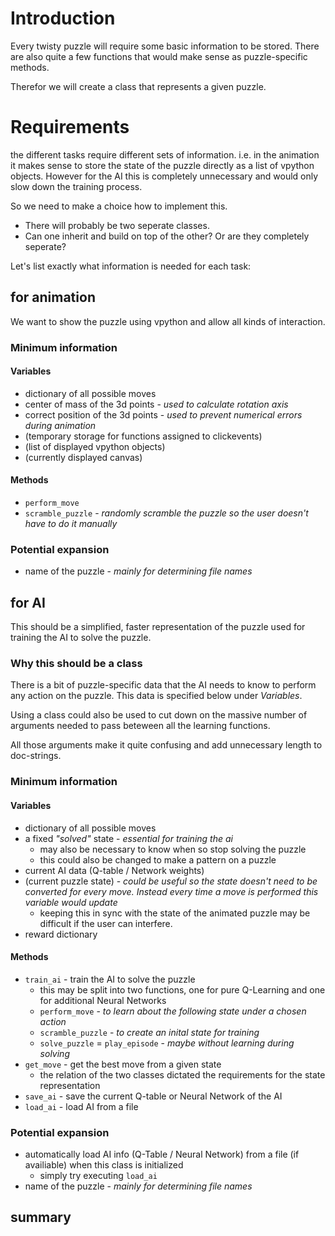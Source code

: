 # Introduction
Every twisty puzzle will require some basic information to be stored.
There are also quite a few functions that would make sense as puzzle-specific methods.

Therefor we will create a class that represents a given puzzle.

# Requirements
the different tasks require different sets of information.
i.e. in the animation it makes sense to store the state of the puzzle directly as a list of vpython objects. However for the AI this is completely unnecessary and would only slow down the training process.

So we need to make a choice how to implement this.
- There will probably be two seperate classes.
- Can one inherit and build on top of the other? Or are they completely seperate?

Let's list exactly what information is needed for each task:

## for animation
We want to show the puzzle using vpython and allow all kinds of interaction.
### Minimum information
#### Variables
  - dictionary of all possible moves
  - center of mass of the 3d points - _used to calculate rotation axis_
  - correct position of the 3d points - _used to prevent numerical errors during animation_
  - (temporary storage for functions assigned to clickevents)
  - (list of displayed vpython objects)
  - (currently displayed canvas)
#### Methods
  - `perform_move`
  - `scramble_puzzle` - _randomly scramble the puzzle so the user doesn't have to do it manually_
### Potential expansion
  - name of the puzzle - _mainly for determining file names_

## for AI
This should be a simplified, faster representation of the puzzle used for training the AI to solve the puzzle.
### Why this should be a class
There is a bit of puzzle-specific data that the AI needs to know to perform any action on the puzzle. This data is specified below under _Variables_.

Using a class could also be used to cut down on the massive number of arguments needed to pass beteween all the learning functions.

All those arguments make it quite confusing and add unnecessary length to doc-strings.
### Minimum information
#### Variables
  - dictionary of all possible moves
  - a fixed _"solved"_ state - _essential for training the ai_
    - may also be necessary to know when so stop solving the puzzle
    - this could also be changed to make a pattern on a puzzle
  - current AI data (Q-table / Network weights)
  - (current puzzle state) - _could be useful so the state doesn't need to be converted for every move. Instead every time a move is performed this variable would update_
    - keeping this in sync with the state of the animated puzzle may be difficult if the user can interfere.
  - reward dictionary
#### Methods
  - `train_ai` - train the AI to solve the puzzle
    - this may be split into two functions, one for pure Q-Learning and one for additional Neural Networks
    - `perform_move` - _to learn about the following state under a chosen action_
    - `scramble_puzzle` - _to create an inital state for training_
    - `solve_puzzle` = `play_episode` - _maybe without learning during solving_
  - `get_move` - get the best move from a given state
    - the relation of the two classes dictated the requirements for the state representation
  - `save_ai` - save the current Q-table or Neural Network of the AI
  - `load_ai` - load AI from a file

### Potential expansion
  - automatically load AI info (Q-Table / Neural Network) from a file (if availiable) when this class is initialized
    - simply try executing `load_ai`
  - name of the puzzle - _mainly for determining file names_

## summary